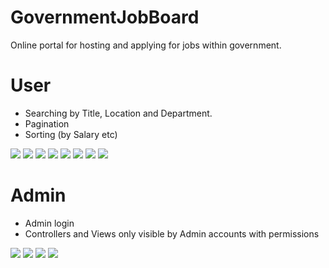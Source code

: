 # GovernmentJobBoard
Online portal for hosting and applying for jobs within government.

# User

- Searching by Title, Location and Department.
- Pagination
- Sorting (by Salary etc)

<img src="https://raw.githubusercontent.com/PenneySoft/GovernmentJobBoard/master/Assets/Home.jpg">

<img src="https://raw.githubusercontent.com/PenneySoft/GovernmentJobBoard/master/Assets/HomeSearch.jpg">

<img src="https://raw.githubusercontent.com/PenneySoft/GovernmentJobBoard/master/Assets/LocationSearch.jpg">

<img src="https://raw.githubusercontent.com/PenneySoft/GovernmentJobBoard/master/Assets/JobSearch.jpg">

<img src="https://raw.githubusercontent.com/PenneySoft/GovernmentJobBoard/master/Assets/JobDetails.jpg">

<img src="https://raw.githubusercontent.com/PenneySoft/GovernmentJobBoard/master/Assets/Sorting.jpg">

<img src="https://raw.githubusercontent.com/PenneySoft/GovernmentJobBoard/master/Assets/Pagination.jpg">

<img src="https://raw.githubusercontent.com/PenneySoft/GovernmentJobBoard/master/Assets/Applying.jpg">


# Admin

- Admin login
- Controllers and Views only visible by Admin accounts with permissions

<img src="https://raw.githubusercontent.com/PenneySoft/GovernmentJobBoard/master/Assets/Login.jpg">

<img src="https://raw.githubusercontent.com/PenneySoft/GovernmentJobBoard/master/Assets/AdminHome.jpg">

<img src="https://raw.githubusercontent.com/PenneySoft/GovernmentJobBoard/master/Assets/AdminCreate.jpg">

<img src="https://raw.githubusercontent.com/PenneySoft/GovernmentJobBoard/master/Assets/AdminApplicants.jpg">
